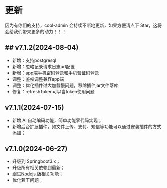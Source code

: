 # 更新

因为有你们的支持，cool-admin 会持续不断地更新，如果方便请点下 Star，这将会给我们带来更多的动力！！！
## ## v7.1.2(2024-08-04)
- 新增：支持postgresql
- 新增：忽略记录请求日志url配置
- 新增：app端手机密码登录和手机验证码登录
- 调整：鉴权调整兼容app端
- 调整：优化插件过大加载慢问题，移除插件jar文件落库
- 修复：refreshToken可以当token使用问题

## v7.1.1(2024-07-15)

- 新增 Ai 自动编码功能，简单功能零代码实现；
- 新增后台扩展插件，如文件上传、支付、短信等功能可以通过安装插件的方式添加；

## v7.1.0(2024-06-27)

- 升级到 Springboot3.x；
- 升级所有相关依赖到最新；
- 跟进[Nodejs 版](https://cool-js.com)相关功能；
- 优化若干问题；
